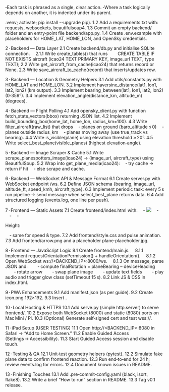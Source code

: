  ‑Each task is phrased as a single, clear action.
 ‑Where a task logically depends on another, it is indented under its parent.

 .venv; activate; pip install --upgrade pip).
1.2 Add a requirements.txt with: requests, websockets, beautifulsoup4.
1.3 Commit an empty backend/ folder and an entry‑point file backend/app.py.
1.4 Create .env.example with placeholders for HOME_LAT, HOME_LON, and OpenSky credentials.

2 · Backend — Data Layer
2.1 Create backend/db.py and initialise SQLite connection.
 2.1.1 Write create_tables() that runs
  CREATE TABLE IF NOT EXISTS aircraft (icao24 TEXT PRIMARY KEY, image_url TEXT, type TEXT);
2.2 Write get_aircraft_from_cache(icao24) that returns record or None.
2.3 Write save_aircraft_to_cache(record) that inserts/updates row.

3 · Backend — Location & Geometry Helpers
3.1 Add utils/constants.py with HOME_LAT and HOME_LON.
3.2 Implement haversine_distance(lat1, lon1, lat2, lon2) (km output).
3.3 Implement bearing_between(lat1, lon1, lat2, lon2) (0‑359°).
3.4 Implement elevation_angle(distance_km, altitude_m) (degrees).

4 · Backend — Flight Polling
4.1 Add opensky_client.py with function fetch_state_vectors(bbox) returning JSON list.
4.2 Implement build_bounding_box(home_lat, home_lon, radius_km=100).
4.3 Write filter_aircraft(raw_list) that drops
 ‑ planes on ground (baro_altitude ≤ 0)
 ‑ planes outside radius_km
 ‑ planes moving away (use true_track vs bearing).
4.4 Write is_visible(plane) using elevation threshold ≥ 20°.
4.5 Write select_best_plane(visible_planes) (highest elevation‑angle).

5 · Backend — Image Scraper & Cache
5.1 Write scrape_planespotters_image(icao24) → (image_url, aircraft_type) using BeautifulSoup.
5.2 Wrap into get_plane_media(icao24):
 ‑ try cache → return if hit
 ‑ else scrape and cache.

6 · Backend — WebSocket API & Message Format
6.1 Create server.py with WebSocket endpoint /ws.
6.2 Define JSON schema {bearing, image_url, altitude_ft, speed_kmh, aircraft_type}.
6.3 Implement periodic task: every 5 s run pipeline → send message when select_best_plane returns data.
6.4 Add structured logging (events.log, one line per push).

7 · Frontend — Static Assets
7.1 Create frontend/index.html with:
 ‑ <img id="direction‑arrow" src="arrow.png">
 ‑ <img id="plane-image">
 ‑ <audio id="brum-sound" src="brum.mp3"></audio>
 ‑ <p>Height: <span id="altitude-display"></span></p>
 ‑ same for speed & type.
7.2 Add frontend/style.css and pulse animation.
7.3 Add frontend/arrow.png and a placeholder plane‑placeholder.jpg.

8 · Frontend — JavaScript Logic
8.1 Create frontend/main.js.
 8.1.1 Implement requestOrientationPermission() + handleOrientation().
 8.1.2 Open WebSocket ws://<BACKEND_IP>:8000/ws.
 8.1.3 On message, parse JSON and:
  ‑ compute finalRotation = planeBearing – deviceHeading
  ‑ rotate arrow
  ‑ swap plane image
  ‑ update text fields
  ‑ play audio and trigger glow class (setTimeout 15 s).
8.2 Link JS & CSS in index.html.

9 · PWA Enhancements
9.1 Add manifest.json (as per guide).
9.2 Create icon.png 192×192.
9.3 Insert <meta name="apple-mobile-web-app-capable" content="yes">.

10 · Local Hosting & HTTPS
10.1 Add serve.py (simple http.server) to serve frontend/.
10.2 Expose both WebSocket (8000) and static (8080) ports on Mac Mini / Pi.
10.3 (Optional) Generate self‑signed cert and test wss://.

11 · iPad Setup (USER TESTING)
11.1 Open http://<BACKEND_IP>:8080 in Safari → “Add to Home Screen.”
11.2 Enable Guided Access (Settings → Accessibility).
11.3 Start Guided Access session and disable touch.

12 · Testing & QA
12.1 Unit‑test geometry helpers (pytest).
12.2 Simulate fake plane data to confirm frontend reaction.
12.3 Run end‑to‑end for 24 h; review events.log for errors.
12.4 Document known issues in README.

13 · Finishing Touches
13.1 Add .pre‑commit‑config.yaml (black, isort, flake8).
13.2 Write a brief “How to run” section in README.
13.3 Tag v0.1 release.

